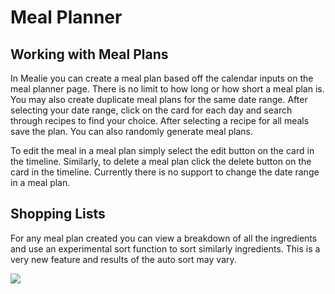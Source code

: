 # Meal Planner

## Working with Meal Plans
In Mealie you can create a meal plan based off the calendar inputs on the meal planner page. There is no limit to how long or how short a meal plan is. You may also create duplicate meal plans for the same date range. After selecting your date range, click on the card for each day and search through recipes to find your choice. After selecting a recipe for all meals save the plan. You can also randomly generate meal plans.

To edit the meal in a meal plan simply select the edit button on the card in the timeline. Similarly, to delete a meal plan click the delete button on the card in the timeline. Currently there is no support to change the date range in a meal plan.


## Shopping Lists
For any meal plan created you can view a breakdown of all the ingredients and use an experimental sort function to sort similarly ingredients. This is a very new feature and results of the auto sort may vary. 

![](../gifs/meal-plan-demo-v2.gif)

